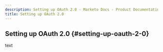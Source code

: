 ```yaml
---
description: Setting up OAuth 2.0 - Marketo Docs - Product Documentation
title: Setting up OAuth 2.0
---
```


## Setting up OAuth 2.0 {#setting-up-oauth-2-0}

text
